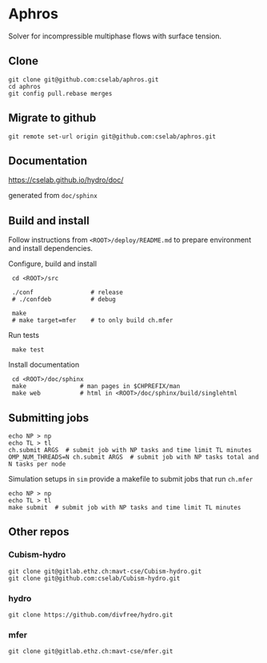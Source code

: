# Aphros

Solver for incompressible multiphase flows with surface tension.

## Clone

    git clone git@github.com:cselab/aphros.git
    cd aphros
    git config pull.rebase merges

## Migrate to github

    git remote set-url origin git@github.com:cselab/aphros.git

## Documentation

<https://cselab.github.io/hydro/doc/>

generated from `doc/sphinx`

## Build and install

Follow instructions from `<ROOT>/deploy/README.md` to
prepare environment and install dependencies.

Configure, build and install

     cd <ROOT>/src

     ./conf                # release
     # ./confdeb           # debug

     make
     # make target=mfer    # to only build ch.mfer

Run tests

     make test

Install documentation

     cd <ROOT>/doc/sphinx
     make               # man pages in $CHPREFIX/man
     make web           # html in <ROOT>/doc/sphinx/build/singlehtml

## Submitting jobs

    echo NP > np
    echo TL > tl
    ch.submit ARGS  # submit job with NP tasks and time limit TL minutes
    OMP_NUM_THREADS=N ch.submit ARGS  # submit job with NP tasks total and N tasks per node

Simulation setups in `sim` provide a makefile to submit jobs that run `ch.mfer`

    echo NP > np
    echo TL > tl
    make submit  # submit job with NP tasks and time limit TL minutes

## Other repos


### Cubism-hydro

    git clone git@gitlab.ethz.ch:mavt-cse/Cubism-hydro.git
    git clone git@github.com:cselab/Cubism-hydro.git

### hydro

    git clone https://github.com/divfree/hydro.git

### mfer

    git clone git@gitlab.ethz.ch:mavt-cse/mfer.git
